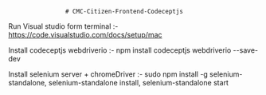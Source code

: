 					# CMC-Citizen-Frontend-Codeceptjs

Run Visual studio form terminal :- 	https://code.visualstudio.com/docs/setup/mac 

Install codeceptjs webdriverio :- 		npm install codeceptjs webdriverio --save-dev

Install selenium server + chromeDriver	:- 	sudo npm install -g selenium-standalone, 
                                        	 selenium-standalone install, 
                                         	 selenium-standalone start
